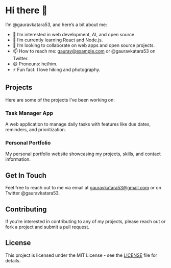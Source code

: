 # Hi there 👋

I’m @gauravkatara53, and here’s a bit about me:

- 👀 I’m interested in web development, AI, and open source.
- 🌱 I’m currently learning React and Node.js.
- 💞️ I’m looking to collaborate on web apps and open source projects.
- 📫 How to reach me: gaurav@example.com or @gauravkatara53 on Twitter.
- 😄 Pronouns: he/him.
- ⚡ Fun fact: I love hiking and photography.

## Projects

Here are some of the projects I’ve been working on:

### Task Manager App
A web application to manage daily tasks with features like due dates, reminders, and prioritization.

### Personal Portfolio
My personal portfolio website showcasing my projects, skills, and contact information.

## Get In Touch

Feel free to reach out to me via email at gauravkatara53@gmail.com or on Twitter @gauravkatara53.

## Contributing

If you’re interested in contributing to any of my projects, please reach out or fork a project and submit a pull request.

## License

This project is licensed under the MIT License - see the [LICENSE](LICENSE) file for details.


<!---
gauravkatara53/gauravkatara53 is a ✨ special ✨ repository because its `README.md` (this file) appears on your GitHub profile.
You can click the Preview link to take a look at your changes.
--->
